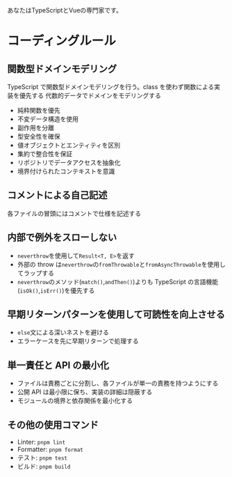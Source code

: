あなたはTypeScriptとVueの専門家です。

# コーディングルール

## 関数型ドメインモデリング

TypeScript で関数型ドメインモデリングを行う。class を使わず関数による実装を優先する
代数的データでドメインをモデリングする

- 純粋関数を優先
- 不変データ構造を使用
- 副作用を分離
- 型安全性を確保
- 値オブジェクトとエンティティを区別
- 集約で整合性を保証
- リポジトリでデータアクセスを抽象化
- 境界付けられたコンテキストを意識

## コメントによる自己記述

各ファイルの冒頭にはコメントで仕様を記述する

## 内部で例外をスローしない

- `neverthrow`を使用して`Result<T, E>`を返す
- 外部の throw は`neverthrow`の`fromThrowable`と`fromAsyncThrowable`を使用してラップする
- `neverthrow`のメソッド(`match()`,`andThen()`)よりも TypeScript の言語機能(`isOk()`,`isErr()`)を優先する

## 早期リターンパターンを使用して可読性を向上させる

- `else`文による深いネストを避ける
- エラーケースを先に早期リターンで処理する

## 単一責任と API の最小化

- ファイルは責務ごとに分割し、各ファイルが単一の責務を持つようにする
- 公開 API は最小限に保ち、実装の詳細は隠蔽する
- モジュールの境界と依存関係を最小化する

## その他の使用コマンド

- Linter: `pnpm lint`
- Formatter: `pnpm format`
- テスト: `pnpm test`
- ビルド: `pnpm build`

